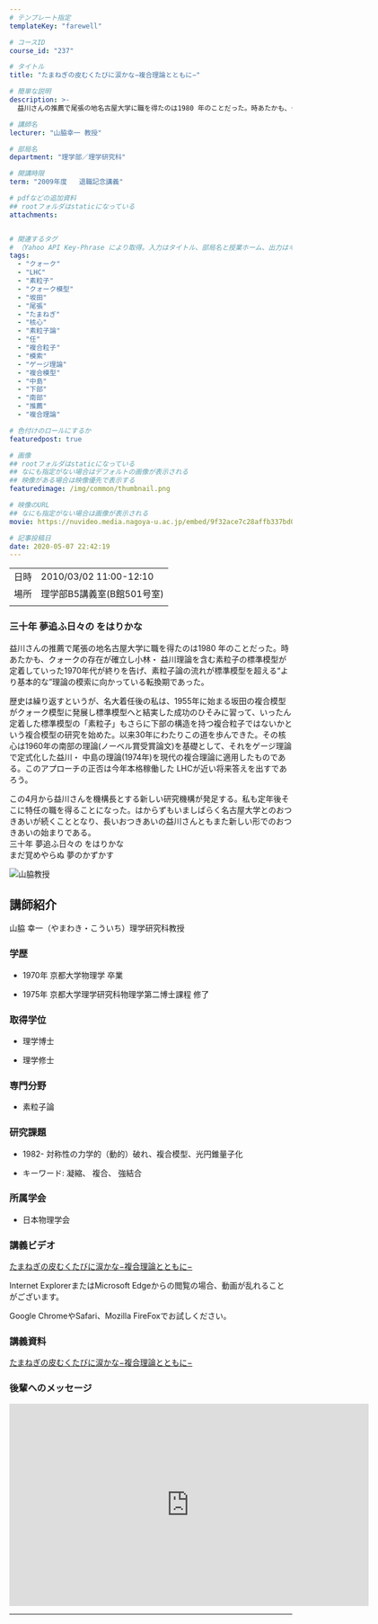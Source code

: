 ```yaml
---
# テンプレート指定
templateKey: "farewell"

# コースID
course_id: "237"

# タイトル
title: "たまねぎの皮むくたびに涙かな−複合理論とともに−"

# 簡単な説明
description: >-
  益川さんの推薦で尾張の地名古屋大学に職を得たのは1980 年のことだった。時あたかも、クォークの存在が確立し小林・ 益川理論を含む素粒子の標準模型が定着していった1970年代が終りを告げ、素粒子論の流れが標準模型を超える“より基本的な”理論の模索に向かっている転換期であった。 歴史は繰り返すというが、名大着任後の私は、1955年に始まる坂田の複合模型がクォーク模型に発展し標準模型へと結実し ....

# 講師名
lecturer: "山脇幸一 教授"

# 部局名
department: "理学部／理学研究科"

# 開講時限
term: "2009年度	退職記念講義"

# pdfなどの追加資料
## rootフォルダはstaticになっている
attachments:


# 関連するタグ
# （Yahoo API Key-Phrase により取得。入力はタイトル、部局名と授業ホーム、出力はキーフレーズ（tags））
tags:
  - "クォーク"
  - "LHC"
  - "素粒子"
  - "クォーク模型"
  - "坂田"
  - "尾張"
  - "たまねぎ"
  - "核心"
  - "素粒子論"
  - "任"
  - "複合粒子"
  - "模索"
  - "ゲージ理論"
  - "複合模型"
  - "中島"
  - "下部"
  - "南部"
  - "推薦"
  - "複合理論"

# 色付けのロールにするか
featuredpost: true

# 画像
## rootフォルダはstaticになっている
## なにも指定がない場合はデフォルトの画像が表示される
## 映像がある場合は映像優先で表示する
featuredimage: /img/common/thumbnail.png

# 映像のURL
## なにも指定がない場合は画像が表示される
movie: https://nuvideo.media.nagoya-u.ac.jp/embed/9f32ace7c28affb337bd088c7b20b086ad88e790

# 記事投稿日
date: 2020-05-07 22:42:19
---
```


|   |   |
|---|---|
| 日時 | 2010/03/02  11:00-12:10 |
| 場所 | 理学部B5講義室(B館501号室) |
|   |   |


### 三十年 夢追ふ日々の をはりかな 

益川さんの推薦で尾張の地名古屋大学に職を得たのは1980 年のことだった。時あたかも、クォークの存在が確立し小林・ 益川理論を含む素粒子の標準模型が定着していった1970年代が終りを告げ、素粒子論の流れが標準模型を超える“より基本的な”理論の模索に向かっている転換期であった。 

歴史は繰り返すというが、名大着任後の私は、1955年に始まる坂田の複合模型がクォーク模型に発展し標準模型へと結実した成功のひそみに習って、いったん定着した標準模型の「素粒子」もさらに下部の構造を持つ複合粒子ではないかという複合模型の研究を始めた。以来30年にわたりこの道を歩んできた。その核心は1960年の南部の理論(ノーベル賞受賞論文)を基礎として、それをゲージ理論で定式化した益川・ 中島の理論(1974年)を現代の複合理論に適用したものである。このアプローチの正否は今年本格稼働した LHCが近い将来答えを出すであろう。 

この4月から益川さんを機構長とする新しい研究機構が発足する。私も定年後そこに特任の職を得ることになった。はからずもいましばらく名古屋大学とのおつきあいが続くこととなり、長いおつきあいの益川さんともまた新しい形でのおつきあいの始まりである。  
 三十年 夢追ふ日々の をはりかな  
   まだ覚めやらぬ 夢のかずかす


![山脇教授](https://ocw.nagoya-u.jp/files/237/s_yamawaki.png) 

## 講師紹介

山脇 幸一（やまわき・こういち）理学研究科教授

### 学歴

* 1970年 京都大学物理学 卒業

* 1975年 京都大学理学研究科物理学第二博士課程 修了

### 取得学位

* 理学博士

* 理学修士

### 専門分野

* 素粒子論

### 研究課題

* 1982- 対称性の力学的（動的）破れ、複合模型、光円錐量子化

- キーワード: 凝縮、 複合、 強結合

### 所属学会

* 日本物理学会


### 講義ビデオ

[たまねぎの皮むくたびに涙かな−複合理論とともに−](https://nuvideo.media.nagoya-u.ac.jp/embed/9f32ace7c28affb337bd088c7b20b086ad88e790)



Internet ExplorerまたはMicrosoft Edgeからの閲覧の場合、動画が乱れることがございます。


Google ChromeやSafari、Mozilla FireFoxでお試しください。

### 講義資料

[たまねぎの皮むくたびに涙かな−複合理論とともに−](https://ocw.nagoya-u.jp/files/237/yamawaki_farewell.pdf) 

### 後輩へのメッセージ

<iframe src="https://nuvideo.media.nagoya-u.ac.jp/embed/599d8e29c571b7263368fe7b24f6398b0cc43859" width="640" height="360" frameborder="0" allowfullscreen></iframe>


-----